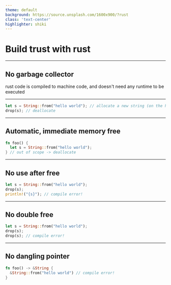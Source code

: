 ```yaml
---
theme: default
background: https://source.unsplash.com/1600x900/?rust
class: 'text-center'
highlighter: shiki
---
```


<style>
@import 'https://maxcdn.bootstrapcdn.com/font-awesome/4.7.0/css/font-awesome.min.css';
</style>

# Build trust with rust

---

## No garbage collector

rust code is compiled to machine code, and doesn't need any runtime to be executed

---

```rust {1,4|2|all}
let s = String::from("hello world"); // allocate a new string (on the heap)
drop(s); // deallocate
```

---

## Automatic, immediate memory free

```rust
fn foo() {
  let s = String::from("hello world");
} // out of scope -> deallocate

```

<!-- the compiler automatically injects deallocation -->

---

## No use after free

```rust {1,4|1,2,4|all}
let s = String::from("hello world");
drop(s);
println!("{s}"); // compile error!
```

---

## No double free

```rust {14|1,2,4|all}
let s = String::from("hello world"); 
drop(s);
drop(s); // compile error! 
```

---

## No dangling pointer

```rust {1,3|2}
fn foo() -> &String {
  &String::from("hello world") // compile error!
}
```

<!-- memory management mistakes are compile-time error -->
